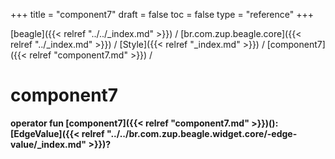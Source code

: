 +++
title = "component7"
draft = false
toc = false
type = "reference"
+++

[beagle]({{< relref "../../_index.md" >}}) / [br.com.zup.beagle.core]({{< relref "../_index.md" >}}) / [Style]({{< relref "_index.md" >}}) / [component7]({{< relref "component7.md" >}}) / 



# component7  
  
<b><b>operator fun [component7]({{< relref "component7.md" >}})(): [EdgeValue]({{< relref "../../br.com.zup.beagle.widget.core/-edge-value/_index.md" >}})?</b></b>  



